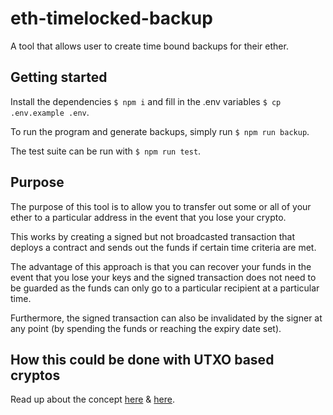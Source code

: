 # eth-timelocked-backup
A tool that allows user to create time bound backups for their ether. 

## Getting started
Install the dependencies `$ npm i` and fill in the .env variables `$ cp .env.example .env`. 

To run the program and generate backups, simply run `$ npm run backup`.

The test suite can be run with `$ npm run test`. 

## Purpose
The purpose of this tool is to allow you to transfer out some or all of your ether to a particular address in the event that you lose your crypto.

This works by creating a signed but not broadcasted transaction that deploys a contract and sends out the funds if certain time criteria are met. 

The advantage of this approach is that you can recover your funds in the event that you lose your keys and the signed transaction does not need to be guarded as the funds can only go to a particular recipient at a particular time. 

Furthermore, the signed transaction can also be invalidated by the signer at any point (by spending the funds or reaching the expiry date set).

## How this could be done with UTXO based cryptos
Read up about the concept [here](https://james-sangalli.medium.com/utxo-based-backups-an-idea-for-bitcoin-cold-storage-21f620c35981) & [here](https://github.com/James-Sangalli/UTXO-backup-service).